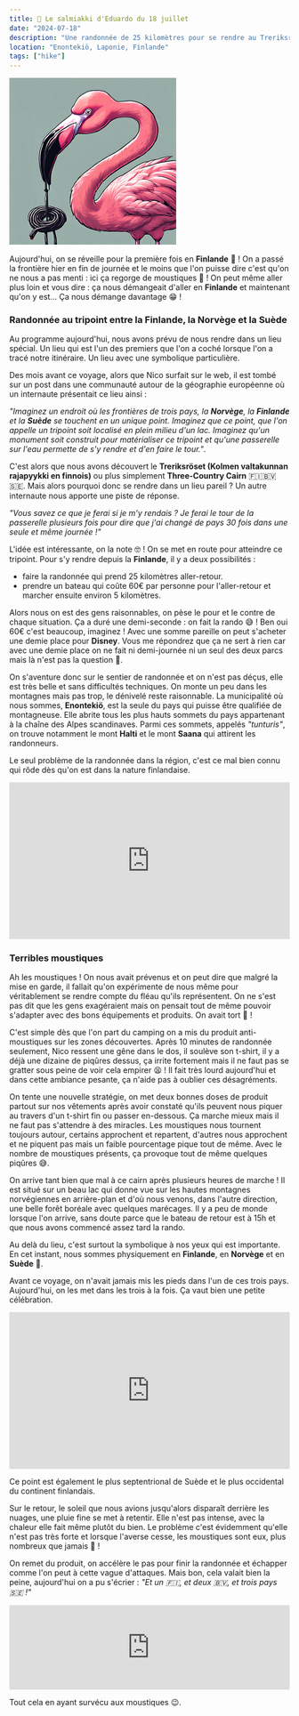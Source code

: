 ```yaml
---
title: 🍬 Le salmiakki d'Eduardo du 18 juillet
date: "2024-07-18"
description: "Une randonnée de 25 kilomètres pour se rendre au Treriksröset, le tripoint entre la Finlande, la Norvège et la Suède !"
location: "Enontekiö, Laponie, Finlande"
tags: ["hike"]
---
```


![Salmiakki d'Eduardo](../salmiakki_eduardo.png)

Aujourd'hui, on se réveille pour la première fois en **Finlande** 🥳 ! On a passé la frontière hier en fin de journée et le moins que l'on puisse dire c'est qu'on ne nous a pas menti : ici ça regorge de moustiques 🦟 ! On peut même aller plus loin et vous dire : ça nous démangeait d'aller en **Finlande** et maintenant qu'on y est... Ça nous démange davantage 😁 !

### Randonnée au tripoint entre la Finlande, la Norvège et la Suède 

Au programme aujourd'hui, nous avons prévu de nous rendre dans un lieu spécial. Un lieu qui est l'un des premiers que l'on a coché lorsque l'on a tracé notre itinéraire. Un lieu avec une symbolique particulière.

Des mois avant ce voyage, alors que Nico surfait sur le web, il est tombé sur un post dans une communauté autour de la géographie européenne où un internaute présentait ce lieu ainsi :

*"Imaginez un endroit où les frontières de trois pays, la **Norvège**, la **Finlande** et la **Suède** se touchent en un unique point. Imaginez que ce point, que l'on appelle un tripoint soit localisé en plein milieu d'un lac. Imaginez qu'un monument soit construit pour matérialiser ce tripoint et qu'une passerelle sur l'eau permette de s'y rendre et d'en faire le tour."*. 

C'est alors que nous avons découvert le **Treriksröset (Kolmen valtakunnan rajapyykki en finnois)** ou plus simplement **Three-Country Cairn** 🇫🇮🇧🇻🇸🇪. Mais alors pourquoi donc se rendre dans un lieu pareil ? Un autre internaute nous apporte une piste de réponse.
 
*"Vous savez ce que je ferai si je m'y rendais ? Je ferai le tour de la passerelle plusieurs fois pour dire que j'ai changé de pays 30 fois dans une seule et même journée !"*

L'idée est intéressante, on la note 🤓 ! On se met en route pour atteindre ce tripoint. Pour s'y rendre depuis la **Finlande**, il y a deux possibilités :
- faire la randonnée qui prend 25 kilomètres aller-retour.
- prendre un bateau qui coûte 60€ par personne pour l'aller-retour et marcher ensuite environ 5 kilomètres.

Alors nous on est des gens raisonnables, on pèse le pour et le contre de chaque situation. Ça a duré une demi-seconde : on fait la rando 😅 ! Ben oui 60€ c'est beaucoup, imaginez ! Avec une somme pareille on peut s'acheter une demie place pour **Disney**. Vous me répondrez que ça ne sert à rien car avec une demie place on ne fait ni demi-journée ni un seul des deux parcs mais là n'est pas la question 🤔.

On s'aventure donc sur le sentier de randonnée et on n'est pas déçus, elle est très belle et sans difficultés techniques. On monte un peu dans les montagnes mais pas trop, le dénivelé reste raisonnable. La municipalité où nous sommes, **Enontekiö**, est la seule du pays qui puisse être qualifiée de montagneuse. Elle abrite tous les plus hauts sommets du pays appartenant à la chaîne des Alpes scandinaves. Parmi ces sommets, appelés *"tunturis"*, on trouve notamment le mont **Halti** et le mont **Saana** qui attirent les randonneurs.

Le seul problème de la randonnée dans la région, c'est ce mal bien connu qui rôde dès qu'on est dans la nature finlandaise.

<div style="width: 100%; height: 0; position: relative; padding-bottom: 56%;"><iframe src="https://giphy.com/embed/ofyJ3MTnx7P3pboYUw" style="top: 0; left: 0; width: 100%; height: 100%; position: absolute; border: 0;" allowfullscreen scrolling="no" allow="encrypted-media;" class="giphy-embed"></iframe></div> 

### Terribles moustiques
Ah les moustiques ! On nous avait prévenus et on peut dire que malgré la mise en garde, il fallait qu'on expérimente de nous même pour véritablement se rendre compte du fléau qu'ils représentent. On ne s'est pas dit que les gens exagéraient mais on pensait tout de même pouvoir s'adapter avec des bons équipements et produits. On avait tort 🫣 !

C'est simple dès que l'on part du camping on a mis du produit anti-moustiques sur les zones découvertes. Après 10 minutes de randonnée seulement, Nico ressent une gêne dans le dos, il soulève son t-shirt, il y a déjà une dizaine de piqûres dessus, ça irrite fortement mais il ne faut pas se gratter sous peine de voir cela empirer 😫 ! Il fait très lourd aujourd'hui et dans cette ambiance pesante, ça n'aide pas à oublier ces désagréments. 

On tente une nouvelle stratégie, on met deux bonnes doses de produit partout sur nos vêtements après avoir constaté qu'ils peuvent nous piquer au travers d'un t-shirt fin ou passer en-dessous. Ça marche mieux mais il ne faut pas s'attendre à des miracles. Les moustiques nous tournent toujours autour, certains approchent et repartent, d'autres nous approchent et ne piquent pas mais un faible pourcentage pique tout de même. Avec le nombre de moustiques présents, ça provoque tout de même quelques piqûres 😅.

On arrive tant bien que mal à ce cairn après plusieurs heures de marche ! Il est situé sur un beau lac qui donne vue sur les hautes montagnes norvégiennes en arrière-plan et d'où nous venons, dans l'autre direction, une belle forêt boréale avec quelques marécages. Il y a peu de monde lorsque l'on arrive, sans doute parce que le bateau de retour est à 15h et que nous avons commencé assez tard la rando.

Au delà du lieu, c'est surtout la symbolique à nos yeux qui est importante. En cet instant, nous sommes physiquement en **Finlande**, en **Norvège** et en **Suède** 🤩.

Avant ce voyage, on n'avait jamais mis les pieds dans l'un de ces trois pays. Aujourd'hui, on les met dans les trois à la fois. Ça vaut bien une petite célébration.

<div style="width: 100%; height: 0; position: relative; padding-bottom: 56%;"><iframe src="https://giphy.com/embed/tsX3YMWYzDPjAARfeg" style="top: 0; left: 0; width: 100%; height: 100%; position: absolute; border: 0;" allowfullscreen scrolling="no" allow="encrypted-media;" class="giphy-embed"></iframe></div> 

Ce point est également le plus septentrional de Suède et le plus occidental du continent finlandais.

Sur le retour, le soleil que nous avions jusqu'alors disparaît derrière les nuages, une pluie fine se met à retentir. Elle n'est pas intense, avec la chaleur elle fait même plutôt du bien. Le problème c'est évidemment qu'elle n'est pas très forte et lorsque l'averse cesse, les moustiques sont eux, plus nombreux que jamais 🫨 !

On remet du produit, on accélère le pas pour finir la randonnée et échapper comme l'on peut à cette vague d'attaques. Mais bon, cela valait bien la peine, aujourd'hui on a pu s'écrier : *"Et un 🇫🇮, et deux 🇧🇻, et trois pays 🇸🇪 !"*

<div style="left: 0; width: 100%; height: 152px; position: relative;"><iframe src="https://open.spotify.com/embed/track/5xdlnf7VOBlgoO6ckL4qSC?utm_source=oembed" style="top: 0; left: 0; width: 100%; height: 100%; position: absolute; border: 0;" allowfullscreen allow="clipboard-write; encrypted-media; fullscreen; picture-in-picture;"></iframe></div>

Tout cela en ayant survécu aux moustiques 😉.